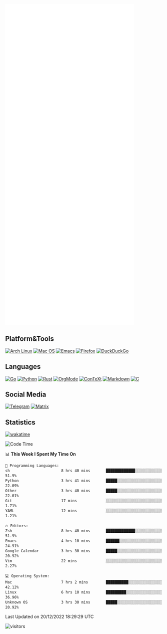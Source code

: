 ![Metrics](https://github.com/SteamedFish/SteamedFish/blob/master/github-metrics.svg)

## Platform&Tools

[![Arch Linux](https://img.shields.io/badge/ArchLinux-1793D1?logo=arch-linux&logoColor=fff&style=flat-square)](https://archlinux.org/)
[![Mac OS](https://img.shields.io/badge/MacOS-000000?style=flat-square&logo=macos&logoColor=F0F0F0)](https://www.apple.com/macos/)
[![Emacs](https://img.shields.io/badge/Emacs-%237F5AB6.svg?&style=flat-square&logo=gnu-emacs&logoColor=white)](https://www.gnu.org/software/emacs/)
[![Firefox](https://img.shields.io/badge/Firefox-FF7139?style=flat-square&logo=Firefox-Browser&logoColor=white)](https://firefox.com/)
[![DuckDuckGo](https://img.shields.io/badge/DuckDuckGo-DE5833?style=flat-square&logo=DuckDuckGo&logoColor=white)](https://duckduckgo.com/)

## Languages

[![Go](https://img.shields.io/badge/Golang-%2300ADD8.svg?style=flat-square&logo=go&logoColor=white)](https://golang.org/)
[![Python](https://img.shields.io/badge/Python-3670A0?style=flat-square&logo=python&logoColor=ffdd54)](https://www.python.org/)
[![Rust](https://img.shields.io/badge/Rust-%23000000.svg?style=flat-square&logo=rust&logoColor=white)](https://www.rust-lang.org/)
[![OrgMode](https://img.shields.io/badge/OrgMode-%23000000.svg?style=flat-square&logo=org&logoColor=white)](https://orgmode.org/)
[![ConTeXt](https://img.shields.io/badge/ConTeXt-%23008080.svg?style=flat-square&logo=latex&logoColor=white)](https://contextgarden.net/)
[![Markdown](https://img.shields.io/badge/MarkDown-%23000000.svg?style=flat-square&logo=markdown&logoColor=white)](https://daringfireball.net/projects/markdown/)
[![C](https://img.shields.io/badge/C-%2300599C.svg?style=flat-square&logo=c&logoColor=white)](https://www.iso.org/standard/74528.html)

## Social Media
[![Telegram](https://img.shields.io/badge/SteamedFish-2CA5E0?style=social&logo=telegram&logoColor=white)](https://t.me/SteamedFish)
[![Matrix](https://img.shields.io/badge/SteamedFish-2CA5E0?style=social&logo=matrix&logoColor=black)](https://matrix.to/#/@i:steamedfish.org)

## Statistics
[![wakatime](https://wakatime.com/badge/user/168280d6-fcf2-4b4f-ad3a-dc4612f35b38.svg)](https://wakatime.com/@168280d6-fcf2-4b4f-ad3a-dc4612f35b38)

<!--START_SECTION:waka-->
![Code Time](http://img.shields.io/badge/Code%20Time-2%2C230%20hrs%2041%20mins-blue)

📊 **This Week I Spent My Time On** 

```text
💬 Programming Languages: 
sh                       8 hrs 40 mins       █████████████░░░░░░░░░░░░   51.9% 
Python                   3 hrs 41 mins       █████░░░░░░░░░░░░░░░░░░░░   22.09% 
Other                    3 hrs 40 mins       █████░░░░░░░░░░░░░░░░░░░░   22.01% 
Git                      17 mins             ░░░░░░░░░░░░░░░░░░░░░░░░░   1.71% 
YAML                     12 mins             ░░░░░░░░░░░░░░░░░░░░░░░░░   1.21%

🔥 Editors: 
Zsh                      8 hrs 40 mins       █████████████░░░░░░░░░░░░   51.9% 
Emacs                    4 hrs 10 mins       ██████░░░░░░░░░░░░░░░░░░░   24.91% 
Google Calendar          3 hrs 30 mins       █████░░░░░░░░░░░░░░░░░░░░   20.92% 
Vim                      22 mins             ░░░░░░░░░░░░░░░░░░░░░░░░░   2.27%

💻 Operating System: 
Mac                      7 hrs 2 mins        ██████████░░░░░░░░░░░░░░░   42.12% 
Linux                    6 hrs 10 mins       █████████░░░░░░░░░░░░░░░░   36.96% 
Unknown OS               3 hrs 30 mins       █████░░░░░░░░░░░░░░░░░░░░   20.92%

```


 Last Updated on 20/12/2022 18:29:29 UTC
<!--END_SECTION:waka-->

![visitors](https://visitor-badge.laobi.icu/badge?page_id=SteamedFish.SteamedFish)
